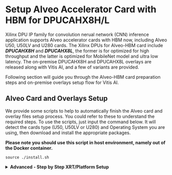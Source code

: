 # Setup Alveo Accelerator Card with HBM for DPUCAHX8H/L

Xilinx DPU IP family for convolution nerual network (CNN) inference application supports Alveo accelerator cards with HBM now, including Alveo U50, U50LV and U280 cards. The Xilinx DPUs for Alveo-HBM card include ***DPUCAHX8H*** and ***DPUCAHX8L***, the former is for optimized for high throughput and the latter is optimized for MobileNet model and ultra low latency. The on-premise DPUCAHX8H and DPUCAHX8L overlays are released along with Vitis AI, and a few of variants are provided.

Following section will guide you through the Alveo-HBM card preparation steps and on-premise overlays setup flow for Vitis AI.

## Alveo Card and Overlays Setup

We provide some scripts to help to automatically finish the Alveo card and overlay files setup process. You could refer to these to understand the required steps. To use the scripts, just input the command below. It will detect the cards type (U50, U50LV or U280) and Operating System you are using, then download and install the appropriate packages.

**Please note you should use this script in host environment, namely out of the Docker container.** 

~~~
source ./install.sh
~~~

<details>
 <summary><b>Advanced - Step by Step XRT/Platform Setup</b></summary>

If you don't use the script above, you could follow following steps to finish the Alveo card and overlays setup.

**Please note you should use this script in host environment, namely out of the Docker container.** 

### Install XRT

Before you go through the next steps, please ensure the latest Xilinx runtime (XRT) is installed on your host, you can get XRT from these links:

CentOS/Redhat 7.x: [xrt_202020.2.8.726_7.4.1708-x86_64-xrt.rpm](https://www.xilinx.com/bin/public/openDownload?filename=xrt_202020.2.8.726_7.4.1708-x86_64-xrt.rpm)

CentOS/Redhat 8.x: [xrt_202020.2.8.726_8.1.1911-x86_64-xrt.rpm](https://www.xilinx.com/bin/public/openDownload?filename=xrt_202020.2.8.726_8.1.1911-x86_64-xrt.rpm)

Ubuntu 16.04: [xrt_202020.2.8.726_16.04-amd64-xrt.deb](https://www.xilinx.com/bin/public/openDownload?filename=xrt_202020.2.8.726_16.04-amd64-xrt.deb)

Ubuntu 18.04: [xrt_202020.2.8.726_18.04-amd64-xrt.deb](https://www.xilinx.com/bin/public/openDownload?filename=xrt_202020.2.8.726_18.04-amd64-xrt.deb)

Ubuntu 20.04: [xrt_202020.2.8.726_20.04-amd64-xrt.deb](https://www.xilinx.com/bin/public/openDownload?filename=xrt_202020.2.8.726_20.04-amd64-xrt.deb)

### Install the Alveo Card Target Platform

#### Alveo U280 Card
For U280 card, gen3x16 target platform released in the Xilinx website [U280 page](https://www.xilinx.com/products/boards-and-kits/alveo/u280) is used. Please download and install the required gen3x4 target platform files.

CentOS/Redhat:
[xilinx-u280-xdma-201920.3-2789161.x86_64.rpm](https://www.xilinx.com/bin/public/openDownload?filename=xilinx-u280-xdma-201920.3-2789161.x86_64.rpm)

Ubuntu 16.04:
[xilinx-u280-xdma-201920.3-2789161_16.04.deb](https://www.xilinx.com/bin/public/openDownload?filename=xilinx-u280-xdma-201920.3-2789161_16.04.deb)

Ubuntu 18.04:
[xilinx-u280-xdma-201920.3-2789161_18.04.deb](https://www.xilinx.com/bin/public/openDownload?filename=xilinx-u280-xdma-201920.3-2789161_18.04.deb)

#### Alveo U50 Card
For U50 card, gen3x4 version target platform is used. Please download and install the required gen3x4 target platform files.

CentOS/Redhat:
[Xilinx-u50-gen3x4-xdma-2-202010.1_2902115_noarch_rpm.tar.gz](https://www.xilinx.com/bin/public/openDownload?filename=Xilinx-u50-gen3x4-xdma-2-202010.1_2902115_noarch_rpm.tar.gz)

Ubuntu 16.04:
[Xilinx-u50-gen3x4-xdma-2-202010.1_2902115_16.04_deb.tar.gz](https://www.xilinx.com/bin/public/openDownload?filename=Xilinx-u50-gen3x4-xdma-2-202010.1_2902115_16.04_deb.tar.gz)

Ubuntu 18.04:
[Xilinx-u50-gen3x4-xdma-2-202010.1_2902115_18.04_deb.tar.gz](https://www.xilinx.com/bin/public/openDownload?filename=Xilinx-u50-gen3x4-xdma-2-202010.1_2902115_18.04_deb.tar.gz)


#### Alveo U50LV Card

For U50LV card, gen3x4 version target platform is used. Please download and install the required gen3x4 target platform files.

CentOS/Redhat:
[Xilinx-u50lv-gen3x4-xdma-2-202010.1-2902115-noarch_rpm.tar.gz](https://www.xilinx.com/bin/public/openDownload?filename=Xilinx-u50lv-gen3x4-xdma-2-202010.1-2902115-noarch_rpm.tar.gz)

Ubuntu 16.04:
[Xilinx-u50lv-gen3x4-xdma-2-202010.1-2902115-16.04_deb.tar.gz](https://www.xilinx.com/bin/public/openDownload?filename=Xilinx-u50lv-gen3x4-xdma-2-202010.1-2902115-16.04_deb.tar.gz)

Ubuntu 18.04:
[Xilinx-u50lv-gen3x4-xdma-2-202010.1-2902115-18.04_deb.tar.gz](https://www.xilinx.com/bin/public/openDownload?filename=Xilinx-u50lv-gen3x4-xdma-2-202010.1-2902115-18.04_deb.tar.gz)


### Update the Alveo Card Flash
After you have downloaded and installed the platform files above, use following commands and cold reboot your machine to finished the setup.

For Alveo U280:
~~~
sudo /opt/xilinx/xrt/bin/xbmgmt flash --update --shell xilinx_u280_xdma_201920_3
~~~

For Alveo U50:
~~~
sudo /opt/xilinx/xrt/bin/xbmgmt flash --update --shell xilinx_u50_gen3x4_xdma_base_2
~~~

For Alveo U50LV:
~~~
sudo /opt/xilinx/xrt/bin/xbmgmt flash --update --shell xilinx_u50lv_gen3x4_xdma_base_2
~~~
